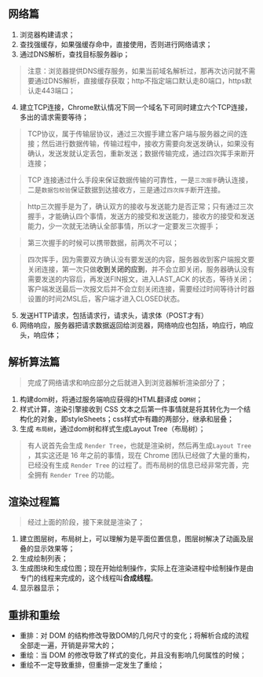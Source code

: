 

## 网络篇

1. 浏览器构建请求；
2. 查找强缓存，如果强缓存命中，直接使用，否则进行网络请求；
3. 通过DNS解析，查找目标服务器ip；
> 注意：浏览器提供DNS缓存服务，如果当前域名解析过，那再次访问就不需要通过DNS解析，直接缓存获取；http不指定端口默认走80端口，https默认走443端口；
4. 建立TCP连接，Chrome默认情况下同一个域名下可同时建立六个TCP连接，多出的请求需要等待；
> TCP协议，属于传输层协议，通过三次握手建立客户端与服务器之间的连接；然后进行数据传输，传输过程中，接收方需要向发送发确认，如果没有确认，发送发就认定丢包，重新发送；数据传输完成，通过四次挥手来断开连接；

> TCP 连接通过什么手段来保证数据传输的可靠性，一是`三次握手`确认连接，二是`数据包校验`保证数据到达接收方，三是通过`四次挥手`断开连接。

> http三次握手是为了，确认双方的接收与发送能力是否正常；只有通过三次握手，才能确认四个事情，发送方的接受和发送能力，接收方的接受和发送能力，少一次就无法确认全部事情，所以才一定要发三次握手；

> 第三次握手的时候可以携带数据，前两次不可以；

> 四次挥手，因为需要双方确认没有要发送的内容，服务器收到客户端报文要关闭连接，第一次只做**收到关闭的应到**，并不会立即关闭，服务器确认没有需要发送的内容后，再发送FIN报文，进入LAST_ACK 的状态，等待关闭；客户端发送最后一次报文后并不会立刻关闭连接，需要经过时间等待计时器设置的时间2MSL后，客户端才进入CLOSED状态。
5. 发送HTTP请求，包括请求行，请求头，请求体（POST才有）
6. 网络响应，服务器把请求数据返回给浏览器，网络响应也包括，响应行，响应头，响应体；

## 解析算法篇

> 完成了网络请求和响应部分之后就进入到浏览器解析渲染部分了；

1. 构建dom树，将通过服务端响应获得的HTML翻译成 `DOM树`；
2. 样式计算，渲染引擎接收到 CSS 文本之后第一件事情就是将其转化为一个结构化的对象，即styleSheets；css样式中有趣的两部分，继承和层叠；
3. 生成 `布局树`，通过dom树和样式生成Layout Tree（布局树）；

> 有人说首先会生成 `Render Tree`，也就是渲染树，然后再生成`Layout Tree` ，其实这还是 16 年之前的事情，现在 Chrome 团队已经做了大量的重构，已经没有生成 `Render Tree` 的过程了。而布局树的信息已经非常完善，完全拥有 `Render Tree` 的功能。
 
## 渲染过程篇

> 经过上面的阶段，接下来就是渲染了；

1. 建立图层树，布局树上，可以理解为是平面位置信息，图层树解决了动画及层叠的显示效果等；
2. 生成绘制列表；
3. 生成图块和生成位图；现在开始绘制操作，实际上在渲染进程中绘制操作是由专门的线程来完成的，这个线程叫**合成线程**。
4. 显示器显示；


## 重排和重绘

* 重排：对 DOM 的结构修改导致DOM的几何尺寸的变化；将解析合成的流程全部走一遍，开销是非常大的；
* 重绘：当 DOM 的修改导致了样式的变化，并且没有影响几何属性的时候；
* 重绘不一定导致重排，但重排一定发生了重绘；